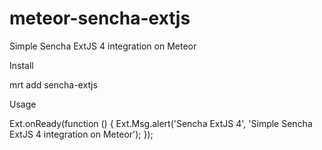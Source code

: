 meteor-sencha-extjs
===================

Simple Sencha ExtJS 4 integration on Meteor



Install

mrt add sencha-extjs

Usage

Ext.onReady(function () {
	Ext.Msg.alert('Sencha ExtJS 4',
			'Simple Sencha ExtJS 4 integration on Meteor');
});

